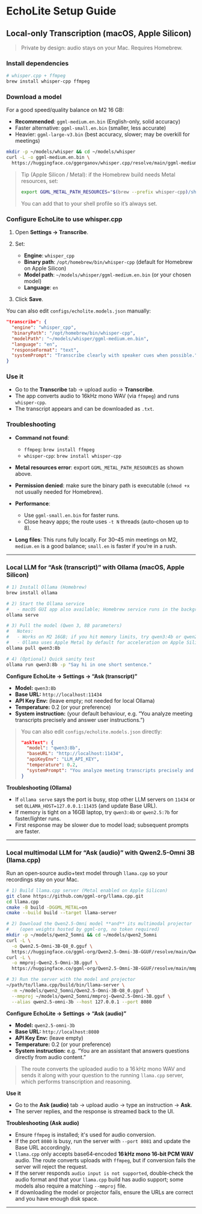# EchoLite Setup Guide

## Local-only Transcription (macOS, Apple Silicon)

> Private by design: audio stays on your Mac. Requires Homebrew.

### Install dependencies

```bash
# whisper.cpp + ffmpeg
brew install whisper-cpp ffmpeg
```

### Download a model

For a good speed/quality balance on M2 16 GB:

* **Recommended**: `ggml-medium.en.bin` (English-only, solid accuracy)
* Faster alternative: `ggml-small.en.bin` (smaller, less accurate)
* Heavier: `ggml-large-v3.bin` (best accuracy, slower; may be overkill for meetings)

```bash
mkdir -p ~/models/whisper && cd ~/models/whisper
curl -L -o ggml-medium.en.bin \
  https://huggingface.co/ggerganov/whisper.cpp/resolve/main/ggml-medium.en.bin
```

> Tip (Apple Silicon / Metal): if the Homebrew build needs Metal resources, set:
>
> ```bash
> export GGML_METAL_PATH_RESOURCES="$(brew --prefix whisper-cpp)/share/whisper-cpp"
> ```
>
> You can add that to your shell profile so it’s always set.

### Configure EchoLite to use whisper.cpp

1. Open **Settings → Transcribe**.
2. Set:

   * **Engine**: `whisper_cpp`
   * **Binary path**: `/opt/homebrew/bin/whisper-cpp` (default for Homebrew on Apple Silicon)
   * **Model path**: `~/models/whisper/ggml-medium.en.bin` (or your chosen model)
   * **Language**: `en`
3. Click **Save**.

You can also edit `configs/echolite.models.json` manually:

```json
"transcribe": {
  "engine": "whisper_cpp",
  "binaryPath": "/opt/homebrew/bin/whisper-cpp",
  "modelPath": "~/models/whisper/ggml-medium.en.bin",
  "language": "en",
  "responseFormat": "text",
  "systemPrompt": "Transcribe clearly with speaker cues when possible."
}
```

### Use it

* Go to the **Transcribe** tab → upload audio → **Transcribe**.
* The app converts audio to 16kHz mono WAV (via `ffmpeg`) and runs `whisper-cpp`.
* The transcript appears and can be downloaded as `.txt`.

### Troubleshooting

* **Command not found**:

  * `ffmpeg`: `brew install ffmpeg`
  * `whisper-cpp`: `brew install whisper-cpp`
* **Metal resources error**: export `GGML_METAL_PATH_RESOURCES` as shown above.
* **Permission denied**: make sure the binary path is executable (`chmod +x` not usually needed for Homebrew).
* **Performance**:

  * Use `ggml-small.en.bin` for faster runs.
  * Close heavy apps; the route uses `-t N` threads (auto-chosen up to 8).
* **Long files**: This runs fully locally. For 30–45 min meetings on M2, `medium.en` is a good balance; `small.en` is faster if you’re in a rush.

---

### Local LLM for “Ask (transcript)” with Ollama (macOS, Apple Silicon)

```bash
# 1) Install Ollama (Homebrew)
brew install ollama

# 2) Start the Ollama service
#   - macOS GUI app also available; Homebrew service runs in the background.
ollama serve

# 3) Pull the model (Qwen 3, 8B parameters)
#   Notes:
#   - Works on M2 16GB; if you hit memory limits, try qwen3:4b or qwen2.5:7b.
#   - Ollama uses Apple Metal by default for acceleration on Apple Silicon.
ollama pull qwen3:8b

# 4) (Optional) Quick sanity test
ollama run qwen3:8b -p "Say hi in one short sentence."
```

**Configure EchoLite → Settings → “Ask (transcript)”**

* **Model:** `qwen3:8b`
* **Base URL:** `http://localhost:11434`
* **API Key Env:** (leave empty; not needed for local Ollama)
* **Temperature:** 0.2 (or your preference)
* **System instruction:** (your default behaviour, e.g. “You analyze meeting transcripts precisely and answer user instructions.”)

> You can also edit `configs/echolite.models.json` directly:
>
> ```json
> "askText": {
>   "model": "qwen3:8b",
>   "baseURL": "http://localhost:11434",
>   "apiKeyEnv": "LLM_API_KEY",
>   "temperature": 0.2,
>   "systemPrompt": "You analyze meeting transcripts precisely and answer user instructions."
> }
> ```

**Troubleshooting (Ollama)**

* If `ollama serve` says the port is busy, stop other LLM servers on `11434` or set `OLLAMA_HOST=127.0.0.1:11435` (and update Base URL).
* If memory is tight on a 16GB laptop, try `qwen3:4b` or `qwen2.5:7b` for faster/lighter runs.
* First response may be slower due to model load; subsequent prompts are faster.

---

### Local multimodal LLM for “Ask (audio)” with Qwen2.5-Omni 3B (llama.cpp)

Run an open‑source audio+text model through `llama.cpp` so your recordings stay on your Mac.

```bash
# 1) Build llama.cpp server (Metal enabled on Apple Silicon)
git clone https://github.com/ggml-org/llama.cpp.git
cd llama.cpp
cmake -B build -DGGML_METAL=on
cmake --build build --target llama-server

# 2) Download the Qwen2.5-Omni model **and** its multimodal projector
#    (open weights hosted by ggml-org, no token required)
mkdir -p ~/models/qwen2_5omni && cd ~/models/qwen2_5omni
curl -L \
  -o Qwen2.5-Omni-3B-Q8_0.gguf \
  https://huggingface.co/ggml-org/Qwen2.5-Omni-3B-GGUF/resolve/main/Qwen2.5-Omni-3B-Q8_0.gguf
curl -L \
  -o mmproj-Qwen2.5-Omni-3B.gguf \
  https://huggingface.co/ggml-org/Qwen2.5-Omni-3B-GGUF/resolve/main/mmproj-Qwen2.5-Omni-3B.gguf

# 3) Run the server with the model and projector
~/path/to/llama.cpp/build/bin/llama-server \
  -m ~/models/qwen2_5omni/Qwen2.5-Omni-3B-Q8_0.gguf \
  --mmproj ~/models/qwen2_5omni/mmproj-Qwen2.5-Omni-3B.gguf \
  --alias qwen2.5-omni-3b --host 127.0.0.1 --port 8080
```

**Configure EchoLite → Settings → “Ask (audio)”**

* **Model:** `qwen2.5-omni-3b`
* **Base URL:** `http://localhost:8080`
* **API Key Env:** (leave empty)
* **Temperature:** 0.2 (or your preference)
* **System instruction:** e.g. “You are an assistant that answers questions directly from audio content.”

> The route converts the uploaded audio to a 16 kHz mono WAV and sends it along with your question to the running `llama.cpp` server, which performs transcription and reasoning.

**Use it**

* Go to the **Ask (audio)** tab → upload audio → type an instruction → **Ask**.
* The server replies, and the response is streamed back to the UI.

**Troubleshooting (Ask audio)**

* Ensure `ffmpeg` is installed; it's used for audio conversion.
* If the port `8080` is busy, run the server with `--port 8081` and update the Base URL accordingly.
* `llama.cpp` only accepts base64‑encoded **16 kHz mono 16‑bit PCM WAV** audio. The route converts uploads with `ffmpeg`, but if conversion fails the server will reject the request.
* If the server responds `audio input is not supported`, double‑check the audio format and that your `llama.cpp` build has audio support; some models also require a matching `--mmproj` file.
* If downloading the model or projector fails, ensure the URLs are correct and you have enough disk space.
---
